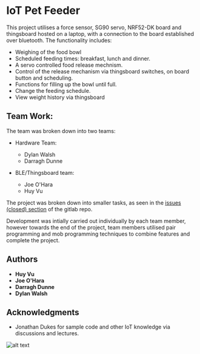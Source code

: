 # IoT Pet Feeder

This project utilises a force sensor, SG90 servo, NRF52-DK board and thingsboard hosted on a laptop, with a connection to the board established over bluetooth.
The functionality includes:
* Weighing of the food bowl
* Scheduled feeding times: breakfast, lunch and dinner.
* A servo controlled food release mechnism.
* Control of the release mechanism via thingsboard switches, on board button and scheduling.
* Functions for filling up the bowl until full.
* Change the feeding schedule.
* View weight history via thingsboard

## Team Work:

The team was broken down into two teams:

* Hardware Team:
    * Dylan Walsh
    * Darragh Dunne

* BLE/Thingsboard team:
    * Joe O'Hara
    * Huy Vu

The project was broken down into smaller tasks, as seen in the [issues (closed) section](https://gitlab.scss.tcd.ie/cs7ns2-1819/team10/issues?scope=all&utf8=%E2%9C%93&state=closed.) of the gitlab repo.

Development was intially carried out individually by each team member, however towards the end of the project, team members utilised pair programming and mob programming techniques to combine features and complete the project.


## Authors

* **Huy Vu** 
* **Joe O'Hara** 
* **Darragh Dunne** 
* **Dylan Walsh** 

## Acknowledgments

* Jonathan Dukes for sample code and other IoT knowledge via discussions and lectures.

![alt text](https://gitlab.scss.tcd.ie/cs7ns2-1819/team10/raw/master/petFeeder.jpg)
